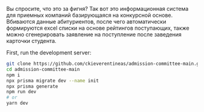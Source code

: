 Вы спросите, что это за фигня? Так вот это информационная система для приемных компаний базирующаяся на конкурсной основе. Вбиваются данные абитуриентов, после чего автоматически формируются excel списки на основе рейтингов поступающих, также можно сгенерировать заявление на поступление после заведения карточки студента. 

First, run the development server:

```bash
git clone https://github.com/ckieverentineas/admission-committee-main.git
cd admission-committee-main
npm i
npx prisma migrate dev --name init
npx prisma generate
npm run dev
# or
yarn dev
```
